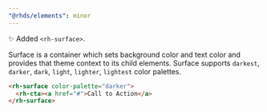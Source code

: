```yaml
---
"@rhds/elements": minor
---
```


✨ Added `<rh-surface>`.

Surface is a container which sets background color and text color and provides that theme context to its child elements.  Surface supports `darkest`, `darker`, `dark`, `light`, `lighter`, `lightest` color palettes.

```html
<rh-surface color-palette="darker">
  <rh-cta><a href="#">Call to Action</a>
</rh-surface>
```